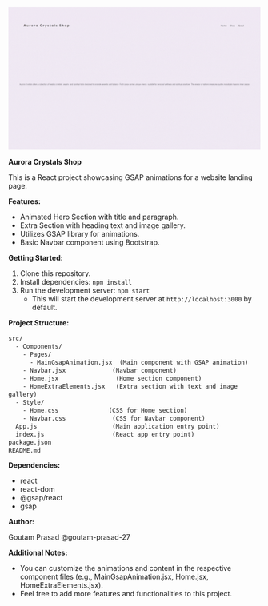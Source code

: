 ![Project GIF](./file-show.gif)

**Aurora Crystals Shop**

This is a React project showcasing GSAP animations for a website landing page.

**Features:**

-    Animated Hero Section with title and paragraph.
-    Extra Section with heading text and image gallery.
-    Utilizes GSAP library for animations.
-    Basic Navbar component using Bootstrap.

**Getting Started:**

1. Clone this repository.
2. Install dependencies: `npm install`
3. Run the development server: `npm start`
     - This will start the development server at `http://localhost:3000` by default.

**Project Structure:**

```
src/
  - Components/
    - Pages/
      - MainGsapAnimation.jsx  (Main component with GSAP animation)
    - Navbar.jsx             (Navbar component)
    - Home.jsx                (Home section component)
    - HomeExtraElements.jsx   (Extra section with text and image gallery)
  - Style/
    - Home.css              (CSS for Home section)
    - Navbar.css             (CSS for Navbar component)
  App.js                     (Main application entry point)
  index.js                   (React app entry point)
package.json
README.md
```

**Dependencies:**

-    react
-    react-dom
-    @gsap/react
-    gsap

**Author:**

Goutam Prasad
@goutam-prasad-27

**Additional Notes:**

-    You can customize the animations and content in the respective component files (e.g., MainGsapAnimation.jsx, Home.jsx, HomeExtraElements.jsx).
-    Feel free to add more features and functionalities to this project.
